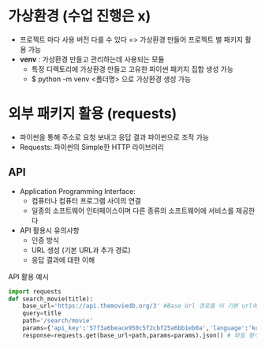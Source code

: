 # 가상환경 (수업 진행은 x)
- 프로젝트 마다 사용 버전 다를 수 있다 => 가상환경 만들어 프로젝트 별 패키지 활용 가능
- **venv** : 가상환경 만들고 관리하는데 사용되는 모듈
    - 특정 디렉토리에 가상환경 만들고 고유한 파이썬 패키지 집합 생성 가능
    - $ python -m venv <폴더명> 으로 가상환경 생성 가능

# 외부 패키지 활용 (requests)
- 파이썬을 통해 주소로 요청 보내고 응답 결과 파이썬으로 조작 가능
- Requests: 파이썬의 Simple한 HTTP 라이브러리

## API
- Application Programming Interface:
    - 컴퓨터나 컴퓨터 프로그램 사이의 연결
    - 일종의 소프트웨어 인터페이스이며 다른 종류의 소프트웨어에 서비스를 제공한다
- API 활용시 유의사항
    - 인증 방식 
    - URL 생성 (기본 URL과 추가 경로)
    - 응답 결과에 대한 이해

API 활용 예시
```python
import requests
def search_movie(title):
    base_url='https://api.themoviedb.org/3' #Base Url 경로들 이 기본 url에 추가하면서 정보 확인가능
    query=title
    path='/search/movie'
    params={'api_key':'57f3a6beace950c5f2cbf25a6bb1eb0a','language':'ko','query' :query} #자동 Parmas로 URL 변환 코드
    response=requests.get(base_url+path,params=params).json() # 파일 형식 고려, request 요청하고 응답 받아온다
```


